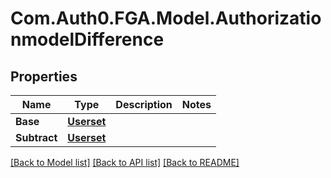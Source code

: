 # Com.Auth0.FGA.Model.AuthorizationmodelDifference

## Properties

Name | Type | Description | Notes
------------ | ------------- | ------------- | -------------
**Base** | [**Userset**](Userset.md) |  | 
**Subtract** | [**Userset**](Userset.md) |  | 

[[Back to Model list]](../README.md#models) [[Back to API list]](../README.md#api-endpoints) [[Back to README]](../README.md)

